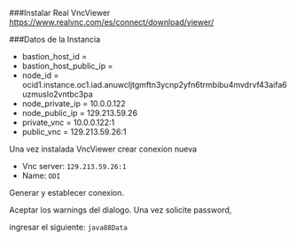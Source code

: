 ###Instalar Real VncViewer
https://www.realvnc.com/es/connect/download/viewer/

###Datos de la Instancia
- bastion_host_id =
- bastion_host_public_ip =
- node_id = ocid1.instance.oc1.iad.anuwcljtgmftn3ycnp2yfn6trmbibu4mvdrvf43aifa6uzmuslo2vntbc3pa
- node_private_ip = 10.0.0.122
- node_public_ip = 129.213.59.26
- private_vnc = 10.0.0.122:1
- public_vnc = 129.213.59.26:1 


Una vez instalada VncViewer crear conexion nueva

- Vnc server: `129.213.59.26:1`
- Name: `ODI`

Generar y establecer conexion.

Aceptar los warnings del dialogo. Una vez solicite password,

ingresar el siguiente: `java88Data`
